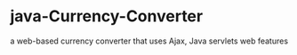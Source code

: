 # java-Currency-Converter
a web-based currency converter that uses Ajax, Java servlets web features
